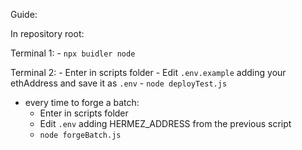 Guide:

In repository root:

Terminal 1:
    - `npx buidler node`

Terminal 2:
    - Enter in scripts folder
    - Edit `.env.example` adding your ethAddress and save it as `.env`
    - `node deployTest.js`

- every time to forge a batch:
     - Enter in scripts folder
     - Edit `.env` adding HERMEZ_ADDRESS from the previous script
     - `node forgeBatch.js`